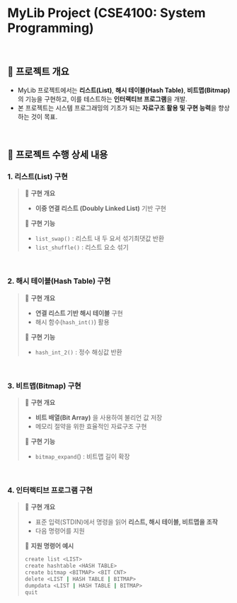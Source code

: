 # MyLib Project (CSE4100: System Programming)

<br/>

## **📌 프로젝트 개요**
- MyLib 프로젝트에서는 **리스트(List)**, **해시 테이블(Hash Table)**, **비트맵(Bitmap)** 의 기능을 구현하고, 이를 테스트하는 **인터랙티브 프로그램**을 개발.
- 본 프로젝트는 시스템 프로그래밍의 기초가 되는 **자료구조 활용 및 구현 능력**을 향상하는 것이 목표.

<br/>

## **📌 프로젝트 수행 상세 내용**

### **1. 리스트(List) 구현**
>📌 **구현 개요**
>- **이중 연결 리스트 (Doubly Linked List)** 기반 구현
>
>📌 **구현 기능**
>- `list_swap()` : 리스트 내 두 요서 섞기최댓값 반환
>- `list_shuffle()` : 리스트 요소 섞기

<br/>

### **2. 해시 테이블(Hash Table) 구현**
>📌 **구현 개요**
>- **연결 리스트 기반 해시 테이블** 구현
>- 해시 함수(`hash_int()`) 활용
>
>📌 **구현 기능**
>- `hash_int_2()` : 정수 해싱값 반환

<br/>

### **3. 비트맵(Bitmap) 구현**
>📌 **구현 개요**
>- **비트 배열(Bit Array)** 을 사용하여 불리언 값 저장
>- 메모리 절약을 위한 효율적인 자료구조 구현
>
>📌 **구현 기능**
>- `bitmap_expand`() : 비트맵 길이 확장

<br/>

### **4. 인터랙티브 프로그램 구현**
>📌 **구현 개요**
>- 표준 입력(STDIN)에서 명령을 읽어 **리스트, 해시 테이블, 비트맵을 조작**
>- 다음 명령어를 지원
>
>📌 **지원 명령어 예시**
>```sh
>create list <LIST>
>create hashtable <HASH TABLE>
>create bitmap <BITMAP> <BIT CNT>
>delete <LIST | HASH TABLE | BITMAP>
>dumpdata <LIST | HASH TABLE | BITMAP>
>quit
